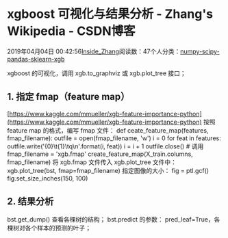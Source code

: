 
# xgboost 可视化与结果分析 - Zhang's Wikipedia - CSDN博客


2019年04月04日 00:42:56[Inside_Zhang](https://me.csdn.net/lanchunhui)阅读数：47个人分类：[numpy-scipy-pandas-sklearn-xgb](https://blog.csdn.net/lanchunhui/article/category/8030594)



xgboost 的可视化，调用 xgb.to_graphviz 或 xgb.plot_tree 接口；
## 1. 指定 fmap（feature map）
[https://www.kaggle.com/mmueller/xgb-feature-importance-python](https://www.kaggle.com/mmueller/xgb-feature-importance-python)
按照 feature map 的格式，编写 fmap 文件：
def ceate_feature_map(features, fmap_filename):
    outfile = open(fmap_filename, 'w')
    i = 0
    for feat in features:
        outfile.write('{0}\t{1}\tq\n'.format(i, feat))
        i = i + 1
    outfile.close()
\# 调用
fmap_filename = 'xgb.fmap'
create_feature_map(X_train.columns, fmap_filename)
将 xgb.fmap 文件传入 xgb.plot_tree 文件中：
xgb.plot_tree(bst, fmap=fmap_filename)
指定图像的大小：
fig = ptl.gcf()
fig.set_size_inches(150, 100)
## 2. 结果分析
bst.get_dump()
查看各棵树的结构；
bst.predict 的参数：
pred_leaf=True，各棵树对各个样本的预测的叶子；


